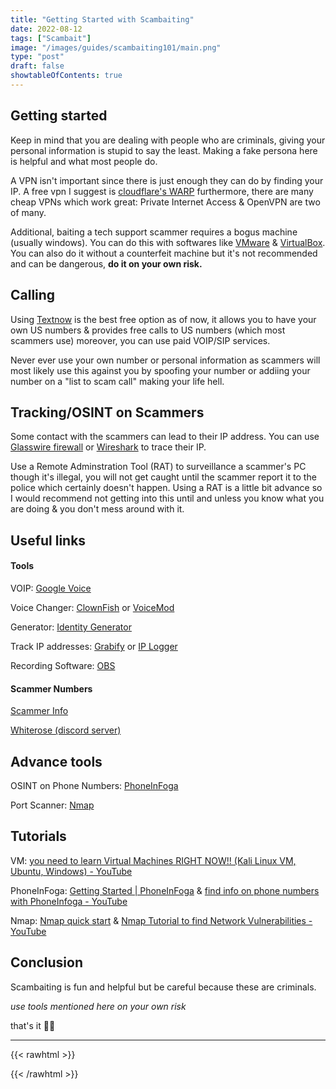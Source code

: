 ```yaml
---
title: "Getting Started with Scambaiting"
date: 2022-08-12
tags: ["Scambait"]
image: "/images/guides/scambaiting101/main.png"
type: "post"
draft: false
showtableOfContents: true
---
```


## Getting started

Keep in mind that you are dealing with people who are criminals, giving your personal information is stupid to say the least. Making a fake persona here is helpful and what most people do.

A VPN isn't important since there is just enough they can do by finding your IP. A free vpn I suggest is [cloudflare's WARP](https://developers.cloudflare.com/warp-client/) furthermore, there are many cheap VPNs which work great: Private Internet Access & OpenVPN are two of many. 

Additional, baiting a tech support scammer requires a bogus machine (usually windows). You can do this with softwares like [VMware](https://www.vmware.com/uk/products/workstation-player/workstation-player-evaluation.html) & [VirtualBox](https://www.virtualbox.org/wiki/Downloads). You can also do it without a counterfeit machine but it's not recommended and can be dangerous, **do it on your own risk.** 

## Calling

Using [Textnow](https://www.textnow.com/) is the best free option as of now, it allows you to have your own US numbers & provides free calls to US numbers (which most scammers use) moreover, you can use paid VOIP/SIP services.

Never ever use your own number or personal information as scammers will most likely use this against you by spoofing your number or addiing your number on a "list to scam call" making your life hell.

## Tracking/OSINT on Scammers

Some contact with the scammers can lead to their IP address. You can use [Glasswire firewall](https://www.glasswire.com/) or [Wireshark](https://www.wireshark.org/) to trace their IP. 

Use a Remote Adminstration Tool (RAT) to surveillance a scammer's PC though it's illegal, you will not get caught until the scammer report it to the police which certainly doesn't happen. Using a RAT is a little bit advance so I would recommend not getting into this until and unless you know what you are doing & you don't mess around with it.

## Useful links

#### Tools

VOIP: [Google Voice](https://voice.google.com/about)

Voice Changer: [ClownFish](https://clownfish-translator.com/voicechanger/#generalInfo) or [VoiceMod](https://www.voicemod.net/)

Generator: [Identity Generator](https://www.fakenamegenerator.com/)

Track IP addresses: [Grabify](https://grabify.link/) or [IP Logger](https://iplogger.org/)

Recording Software: [OBS](http://obsproject.com/)

#### Scammer Numbers

[Scammer Info](https://www.scammer.info/)

[Whiterose (discord server)](https://discord.gg/YBMcWamACZ)

## Advance tools

OSINT on Phone Numbers: [PhoneInFoga](https://github.com/sundowndev/phoneinfoga)

Port Scanner: [Nmap](https://nmap.org/)

## Tutorials

VM: [you need to learn Virtual Machines RIGHT NOW!! (Kali Linux VM, Ubuntu, Windows) - YouTube](https://www.youtube.com/watch?v=wX75Z-4MEoM)

PhoneInFoga: [Getting Started | PhoneInFoga](https://mansoor.cf/posts/phoneinfoga/) & [find info on phone numbers with PhoneInfoga - YouTube](https://www.youtube.com/watch?v=6CnDdXVTxhU)

Nmap: [Nmap quick start](https://mansoorbarri.com/guides/nmap/) & [Nmap Tutorial to find Network Vulnerabilities - YouTube](https://www.youtube.com/watch?v=4t4kBkMsDbQ)

## Conclusion

Scambaiting is fun and helpful but be careful because these are criminals. 

*use tools mentioned here on your own risk*

that's it ✌🏽

-------------------------------------------------------------
{{< rawhtml >}} 
<script src="https://utteranc.es/client.js"
        repo="mansoorbarri/website"
        issue-term="title"
        theme="dark-blue"
        crossorigin="anonymous"
        async>
</script>
{{< /rawhtml >}}